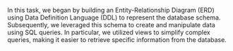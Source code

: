 In this task, we began by building an Entity-Relationship Diagram (ERD) using Data Definition Language (DDL) to represent the database schema. Subsequently, we leveraged this schema to create and manipulate data using SQL queries. In particular, we utilized views to simplify complex queries, making it easier to retrieve specific information from the database.
